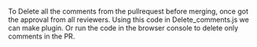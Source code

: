 To Delete all the comments from the pullrequest before merging, once got the approval from all reviewers.
Using this code in Delete_comments.js we can make plugin.
Or run the code in the browser console to delete only comments in the PR.
